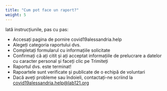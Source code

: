 ```yaml
---
title: "Cum pot face un raport?"
weight: 5
---
```


Iată instrucțiunile, pas cu pas:
* Accesați pagina de pornire covid19alessandria.help
* Alegeți categoria raportului dvs.
* Completați formularul cu informațiile solicitate
* Confirmați că ați citit și ați acceptat informațiile de prelucrare a datelor cu caracter personal și faceți clic pe Trimiteți
* Raportul dvs. este terminat!
* Rapoartele sunt verificate și publicate de o echipă de voluntari
* Dacă aveți probleme sau îndoieli, contactați-ne scriind la covid19alessandria.help@lab121.org
